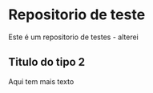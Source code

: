 # Repositorio de teste
Este é um repositorio de testes - alterei
## Titulo do tipo 2
Aqui tem mais texto
